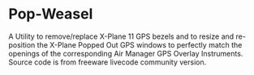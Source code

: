 # Pop-Weasel
A Utility to remove/replace X-Plane 11 GPS bezels and to resize and re-position the X-Plane Popped Out GPS windows to perfectly match the openings of the corresponding Air Manager GPS Overlay Instruments. Source code is from freeware livecode community version.
